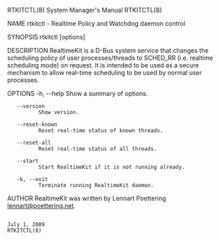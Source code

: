 RTKITCTL(8)                                                                             System Manager's Manual                                                                            RTKITCTL(8)

NAME
       rtkitctl - Realtime Policy and Watchdog daemon control

SYNOPSIS
       rtkitctl [options]

DESCRIPTION
       RealtimeKit  is  a  D-Bus  system  service  that changes the scheduling policy of user processes/threads to SCHED_RR (i.e. realtime scheduling mode) on request. It is intended to be used as a
       secure mechanism to allow real-time scheduling to be used by normal user processes.

OPTIONS
       -h, --help
              Show a summary of options.

       --version
              Show version.

       --reset-known
              Reset real-time status of known threads.

       --reset-all
              Reset real-time status of all threads.

       --start
              Start RealtimeKit if it is not running already.

       -k, --exit
              Terminate running RealtimeKit daemon.

AUTHOR
       RealtimeKit was written by Lennart Poettering <lennart@poettering.net>.

                                                                                             July 1, 2009                                                                                  RTKITCTL(8)
